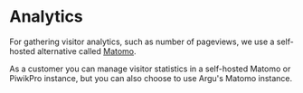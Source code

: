 # Analytics

For gathering visitor analytics, such as number of pageviews, we use a self-hosted alternative called [Matomo](https://matomo.org/).

As a customer you can manage visitor statistics in a self-hosted Matomo or PiwikPro instance, but you can also choose to use Argu's Matomo instance.

